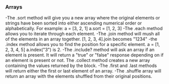 ### Arrays
-The .sort method will give you a new array where the original elements or strings have been sorted into either ascending numerical order or alphabetically.
For example: a = [3, 2, 1]
             a.sort = [1, 2, 3]
-The .each method allows you to iterate through each element.
-The .join method will mush all of the elements in an array together.
    [1, 2, 3, 4].join becomes "1234"
-the .index method allows you to find the position for a specific element.
  a = [1, 2, 3, 4, 5] a.index("3") is 2.
-The .include? method will ask an array if an element is present. It will return a "true" or "false" response depending on if an element is present or not.
The .collect method creates a new array containing the values returned by the block.
-The .first and .last methods will return either the first or last element of an array.
-The .shuffle array will return an array with the elements shuffled from their original positions.
 
